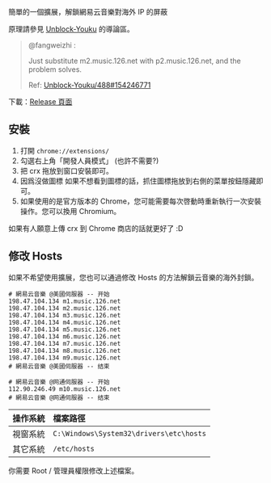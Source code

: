 簡單的一個擴展，解鎖網易云音樂對海外 IP 的屏蔽

原理請參見 [Unblock-Youku](https://github.com/Unblocker/Unblock-Youku) 的導論區。

> @fangweizhi :
>
> Just substitute m2.music.126.net with p2.music.126.net, and the problem solves.
>
> Ref: [Unblock-Youku/488#154246771](https://github.com/Unblocker/Unblock-Youku/issues/488#issuecomment-154246771)

下載：[Release 頁面](https://github.com/JixunMoe/unblock-163/releases)

## 安裝

1. 打開 `chrome://extensions/`
2. 勾選右上角「開發人員模式」 (也許不需要?)
3. 把 crx 拖放到窗口安裝即可。
4. 因爲沒做圖標 如果不想看到圖標的話，抓住圖標拖放到右側的菜單按鈕隱藏即可。
5. 如果使用的是官方版本的 Chrome，您可能需要每次啓動時重新執行一次安裝操作。您可以換用 Chromium。

如果有人願意上傳 crx 到 Chrome 商店的話就更好了 :D

## 修改 Hosts
如果不希望使用擴展，您也可以通過修改 Hosts 的方法解鎖云音樂的海外封鎖。

```text
# 網易云音樂 @美國伺服器 -- 开始
198.47.104.134 m1.music.126.net
198.47.104.134 m2.music.126.net
198.47.104.134 m3.music.126.net
198.47.104.134 m4.music.126.net
198.47.104.134 m5.music.126.net
198.47.104.134 m6.music.126.net
198.47.104.134 m7.music.126.net
198.47.104.134 m8.music.126.net
198.47.104.134 m9.music.126.net
# 網易云音樂 @美國伺服器 -- 结束

# 網易云音樂 @网通伺服器 -- 开始
112.90.246.49 m10.music.126.net
# 網易云音樂 @网通伺服器 -- 结束
```

| 操作系統 | 檔案路徑 |
| -----: |:------ |
| 視窗系統 | `C:\Windows\System32\drivers\etc\hosts` |
| 其它系統 | `/etc/hosts` |

你需要 Root / 管理員權限修改上述檔案。
